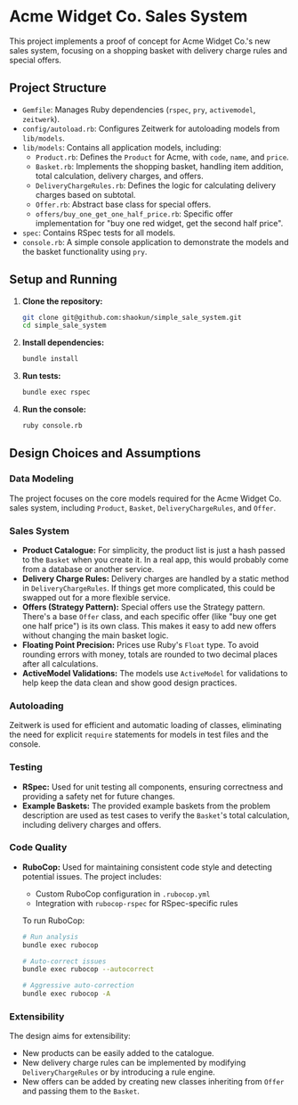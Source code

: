 # Acme Widget Co. Sales System

This project implements a proof of concept for Acme Widget Co.'s new sales system, focusing on a shopping basket with delivery charge rules and special offers.

## Project Structure

- `Gemfile`: Manages Ruby dependencies (`rspec`, `pry`, `activemodel`, `zeitwerk`).
- `config/autoload.rb`: Configures Zeitwerk for autoloading models from `lib/models`.
- `lib/models`: Contains all application models, including:
  - `Product.rb`: Defines the `Product` for Acme, with `code`, `name`, and `price`.
  - `Basket.rb`: Implements the shopping basket, handling item addition, total calculation, delivery charges, and offers.
  - `DeliveryChargeRules.rb`: Defines the logic for calculating delivery charges based on subtotal.
  - `Offer.rb`: Abstract base class for special offers.
  - `offers/buy_one_get_one_half_price.rb`: Specific offer implementation for "buy one red widget, get the second half price".
- `spec`: Contains RSpec tests for all models.
- `console.rb`: A simple console application to demonstrate the models and the basket functionality using `pry`.

## Setup and Running

1.  **Clone the repository:**
    ```bash
    git clone git@github.com:shaokun/simple_sale_system.git
    cd simple_sale_system
    ```
2.  **Install dependencies:**
    ```bash
    bundle install
    ```
3.  **Run tests:**
    ```bash
    bundle exec rspec
    ```
4.  **Run the console:**
    ```bash
    ruby console.rb
    ```

## Design Choices and Assumptions

### Data Modeling

The project focuses on the core models required for the Acme Widget Co. sales system, including `Product`, `Basket`, `DeliveryChargeRules`, and `Offer`.

### Sales System

-   **Product Catalogue:** For simplicity, the product list is just a hash passed to the `Basket` when you create it. In a real app, this would probably come from a database or another service.
-   **Delivery Charge Rules:** Delivery charges are handled by a static method in `DeliveryChargeRules`. If things get more complicated, this could be swapped out for a more flexible service.
-   **Offers (Strategy Pattern):** Special offers use the Strategy pattern. There's a base `Offer` class, and each specific offer (like "buy one get one half price") is its own class. This makes it easy to add new offers without changing the main basket logic.
-   **Floating Point Precision:** Prices use Ruby's `Float` type. To avoid rounding errors with money, totals are rounded to two decimal places after all calculations.
-   **ActiveModel Validations:** The models use `ActiveModel` for validations to help keep the data clean and show good design practices.

### Autoloading

Zeitwerk is used for efficient and automatic loading of classes, eliminating the need for explicit `require` statements for models in test files and the console.

### Testing

-   **RSpec:** Used for unit testing all components, ensuring correctness and providing a safety net for future changes.
-   **Example Baskets:** The provided example baskets from the problem description are used as test cases to verify the `Basket`'s total calculation, including delivery charges and offers.

### Code Quality

-   **RuboCop:** Used for maintaining consistent code style and detecting potential issues. The project includes:
    -   Custom RuboCop configuration in `.rubocop.yml`
    -   Integration with `rubocop-rspec` for RSpec-specific rules

    To run RuboCop:
    ```bash
    # Run analysis
    bundle exec rubocop

    # Auto-correct issues
    bundle exec rubocop --autocorrect

    # Aggressive auto-correction
    bundle exec rubocop -A
    ```

### Extensibility

The design aims for extensibility:
-   New products can be easily added to the catalogue.
-   New delivery charge rules can be implemented by modifying `DeliveryChargeRules` or by introducing a rule engine.
-   New offers can be added by creating new classes inheriting from `Offer` and passing them to the `Basket`.
